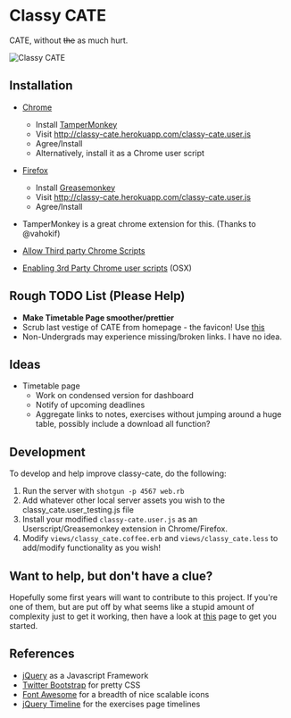 # Classy CATE

CATE, without ~~the~~ as much hurt.

![Classy CATE](https://f.cloud.github.com/assets/510845/117032/1bde6e48-6c18-11e2-9452-0a37d6cd08d6.png "Classy CATE")


## Installation
  - [Chrome](https://www.google.com/intl/en/chrome/browser/)
    - Install [TamperMonkey](https://chrome.google.com/webstore/detail/tampermonkey/dhdgffkkebhmkfjojejmpbldmpobfkfo?hl=en)
    - Visit http://classy-cate.herokuapp.com/classy-cate.user.js
    - Agree/Install
    - Alternatively, install it as a Chrome user script
  - [Firefox](http://www.mozilla.org/en-US/firefox/new/)
    - Install [Greasemonkey](https://addons.mozilla.org/en-US/firefox/addon/greasemonkey/)
    - Visit http://classy-cate.herokuapp.com/classy-cate.user.js
    - Agree/Install

- TamperMonkey is a great chrome extension for this. (Thanks to @vahokif)
- [Allow Third party Chrome Scripts](http://solidsprite.com/2012/08/how-to-install-third-party-userscripts-in-chrome-mac-os-x/)
- [Enabling 3rd Party Chrome user scripts](http://userscripts.org/topics/113176) (OSX)

## Rough TODO List (Please Help)

- **Make Timetable Page smoother/prettier**
- Scrub last vestige of CATE from homepage - the favicon! Use [this](http://stackoverflow.com/questions/260857/changing-website-favicon-dynamically/260876#260876)
- Non-Undergrads may experience missing/broken links. I have no idea.

## Ideas

- Timetable page
  - Work on condensed version for dashboard
  - Notify of upcoming deadlines
  - Aggregate links to notes, exercises without jumping around a huge
  table, possibly include a download all function?

## Development

To develop and help improve classy-cate, do the following:

1. Run the server with `shotgun -p 4567 web.rb`
2. Add whatever other local server assets you wish to the
   classy_cate.user_testing.js file
3. Install your modified `classy-cate.user.js` as an Userscript/Greasemonkey extension in Chrome/Firefox.
4. Modify `views/classy_cate.coffee.erb` and `views/classy_cate.less` to
   add/modify functionality as you wish!

## Want to help, but don't have a clue?

Hopefully some first years will want to contribute to this project. If
you're one of them, but are put off by what seems like a stupid amount
of complexity just to get it working, then have a look at [this](https://github.com/lmj112/classy-cate/wiki/Getting-off-the-Ground-for-Development) page to get you started.


## References

- [jQuery](http://api.jquery.com/jQuery/) as a Javascript Framework
- [Twitter Bootstrap](http://twitter.github.com/bootstrap/) for pretty CSS
- [Font Awesome](http://fortawesome.github.com/Font-Awesome/) for a breadth of nice scalable icons
- [jQuery Timeline](http://github.com/lmj112/jQueryTimeline/) for the
exercises page timelines
